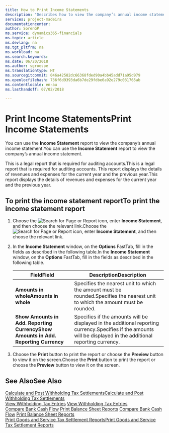 ```yaml
---
title: How to Print Income Statements
description: "Describes how to view the company’s annual income statement."
services: project-madeira
documentationcenter: 
author: SorenGP
ms.service: dynamics365-financials
ms.topic: article
ms.devlang: na
ms.tgt_pltfrm: na
ms.workload: na
ms.search.keywords: 
ms.date: 06/20/2018
ms.author: sgroespe
ms.translationtype: HT
ms.sourcegitcommit: 046a42582dc66368fded90a4bb45add71a95d979
ms.openlocfilehash: 736f6d9393da6b7de29fdbe6a92e279c031765ab
ms.contentlocale: en-au
ms.lasthandoff: 07/02/2018

---
```

# <a name="print-income-statements"></a><span data-ttu-id="c65dd-103">Print Income Statements</span><span class="sxs-lookup"><span data-stu-id="c65dd-103">Print Income Statements</span></span>
<span data-ttu-id="c65dd-104">You can use the **Income Statement** report to view the company’s annual income statement.</span><span class="sxs-lookup"><span data-stu-id="c65dd-104">You can use the **Income Statement** report to view the company’s annual income statement.</span></span>  

<span data-ttu-id="c65dd-105">This is a legal report that is required for auditing accounts.</span><span class="sxs-lookup"><span data-stu-id="c65dd-105">This is a legal report that is required for auditing accounts.</span></span> <span data-ttu-id="c65dd-106">This report displays the details of revenues and expenses for the current year and the previous year.</span><span class="sxs-lookup"><span data-stu-id="c65dd-106">This report displays the details of revenues and expenses for the current year and the previous year.</span></span>  

## <a name="to-print-the-income-statement-report"></a><span data-ttu-id="c65dd-107">To print the income statement report</span><span class="sxs-lookup"><span data-stu-id="c65dd-107">To print the income statement report</span></span>  
1. <span data-ttu-id="c65dd-108">Choose the ![Search for Page or Report](../../media/ui-search/search_small.png "Search for Page or Report icon") icon, enter **Income Statement**, and then choose the relevant link.</span><span class="sxs-lookup"><span data-stu-id="c65dd-108">Choose the ![Search for Page or Report](../../media/ui-search/search_small.png "Search for Page or Report icon") icon, enter **Income Statement**, and then choose the relevant link.</span></span>  
2. <span data-ttu-id="c65dd-109">In the **Income Statement** window, on the **Options** FastTab, fill in the fields as described in the following table.</span><span class="sxs-lookup"><span data-stu-id="c65dd-109">In the **Income Statement** window, on the **Options** FastTab, fill in the fields as described in the following table.</span></span>  

    |<span data-ttu-id="c65dd-110">Field</span><span class="sxs-lookup"><span data-stu-id="c65dd-110">Field</span></span>|<span data-ttu-id="c65dd-111">Description</span><span class="sxs-lookup"><span data-stu-id="c65dd-111">Description</span></span>|  
    |---------------------------------|---------------------------------------|  
    |<span data-ttu-id="c65dd-112">**Amounts in whole**</span><span class="sxs-lookup"><span data-stu-id="c65dd-112">**Amounts in whole**</span></span>|<span data-ttu-id="c65dd-113">Specifies the nearest unit to which the amount must be rounded.</span><span class="sxs-lookup"><span data-stu-id="c65dd-113">Specifies the nearest unit to which the amount must be rounded.</span></span>|  
    |<span data-ttu-id="c65dd-114">**Show Amounts in Add. Reporting Currency**</span><span class="sxs-lookup"><span data-stu-id="c65dd-114">**Show Amounts in Add. Reporting Currency**</span></span>|<span data-ttu-id="c65dd-115">Specifies if the amounts will be displayed in the additional reporting currency.</span><span class="sxs-lookup"><span data-stu-id="c65dd-115">Specifies if the amounts will be displayed in the additional reporting currency.</span></span>|  

3. <span data-ttu-id="c65dd-116">Choose the **Print** button to print the report or choose the **Preview** button to view it on the screen.</span><span class="sxs-lookup"><span data-stu-id="c65dd-116">Choose the **Print** button to print the report or choose the **Preview** button to view it on the screen.</span></span>  

## <a name="see-also"></a><span data-ttu-id="c65dd-117">See Also</span><span class="sxs-lookup"><span data-stu-id="c65dd-117">See Also</span></span>  
[<span data-ttu-id="c65dd-118">Calculate and Post Withholding Tax Settlements</span><span class="sxs-lookup"><span data-stu-id="c65dd-118">Calculate and Post Withholding Tax Settlements</span></span>](how-to-calculate-and-post-withholding-tax-settlements.md)  
<span data-ttu-id="c65dd-119">[View Withholding Tax Entries](how-to-view-withholding-tax-entries.md) </span><span class="sxs-lookup"><span data-stu-id="c65dd-119">[View Withholding Tax Entries](how-to-view-withholding-tax-entries.md) </span></span>  
<span data-ttu-id="c65dd-120">[Compare Bank Cash Flow](how-to-compare-bank-cash-flow.md)   [Print Balance Sheet Reports](how-to-print-balance-sheet-reports.md) </span><span class="sxs-lookup"><span data-stu-id="c65dd-120">[Compare Bank Cash Flow](how-to-compare-bank-cash-flow.md)   [Print Balance Sheet Reports](how-to-print-balance-sheet-reports.md) </span></span>  
[<span data-ttu-id="c65dd-121">Print Goods and Service Tax Settlement Reports</span><span class="sxs-lookup"><span data-stu-id="c65dd-121">Print Goods and Service Tax Settlement Reports</span></span>](how-to-print-goods-and-service-tax-settlement-reports.md) 

